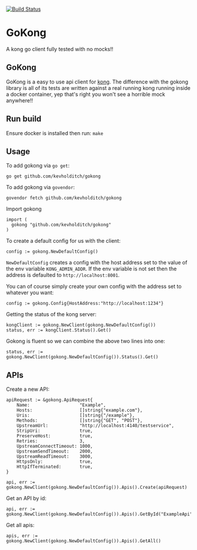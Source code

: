 [![Build Status](https://travis-ci.org/kevholditch/gokong.svg?branch=master)](https://travis-ci.org/kevholditch/gokong)

GoKong
======
A kong go client fully tested with no mocks!!

## GoKong
GoKong is a easy to use api client for [kong](https://getkong.org/).  The difference with the gokong library is all of its tests are written against a real running kong running inside a docker container, yep that's right you won't see a horrible mock anywhere!!

## Run build
Ensure docker is installed then run:
`make`


## Usage

To add gokong via `go get`:
```
go get github.com/kevholditch/gokong
```

To add gokong via `govendor`:

```
govendor fetch github.com/kevholditch/gokong
```

Import gokong
```
import (
  gokong "github.com/kevholditch/gokong"
)
```

To create a default config for us with the client:
```
config := gokong.NewDefaultConfig()
```

`NewDefaultConfig` creates a config with the host address set to the value of the env variable `KONG_ADMIN_ADDR`.
If the env variable is not set then the address is defaulted to `http://localhost:8001`.

You can of course simply create your own config with the address set to whatever you want:
```
config := gokong.Config{HostAddress:"http://localhost:1234"}
```


Getting the status of the kong server:
```
kongClient := gokong.NewClient(gokong.NewDefaultConfig())
status, err := kongClient.Status().Get()
```

Gokong is fluent so we can combine the above two lines into one:
```
status, err := gokong.NewClient(gokong.NewDefaultConfig()).Status().Get()
```

## APIs
Create a new API:
```
apiRequest := &gokong.ApiRequest{
	Name:                   "Example",
	Hosts:                  []string{"example.com"},
	Uris:                   []string{"/example"},
	Methods:                []string{"GET", "POST"},
	UpstreamUrl:            "http://localhost:4140/testservice",
	StripUri:               true,
	PreserveHost:           true,
	Retries:                3,
	UpstreamConnectTimeout: 1000,
	UpstreamSendTimeout:    2000,
	UpstreamReadTimeout:    3000,
	HttpsOnly:              true,
	HttpIfTerminated:       true,
}

api, err := gokong.NewClient(gokong.NewDefaultConfig()).Apis().Create(apiRequest)
```

Get an API by id:
```
api, err := gokong.NewClient(gokong.NewDefaultConfig()).Apis().GetById("ExampleApi")
```

Get all apis:
```
apis, err := gokong.NewClient(gokong.NewDefaultConfig()).Apis().GetAll()
```


